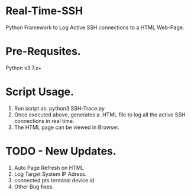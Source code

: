 # Real-Time-SSH
Python Framework to Log Active SSH connections to a HTML Web-Page.

# Pre-Requsites.
Python v3.7.x+

# Script Usage. 
1. Run script as: python3 SSH-Trace.py 
2. Once executed above, generates a .HTML file to log all the active SSH connections in real time. 
3. The HTML page can be viewed in Browser.

# TODO - New Updates.
1. Auto Page Refresh on HTML 
2. Log Target System IP Adress.
3. connected pts terminal device id
4. Other Bug fixes.
